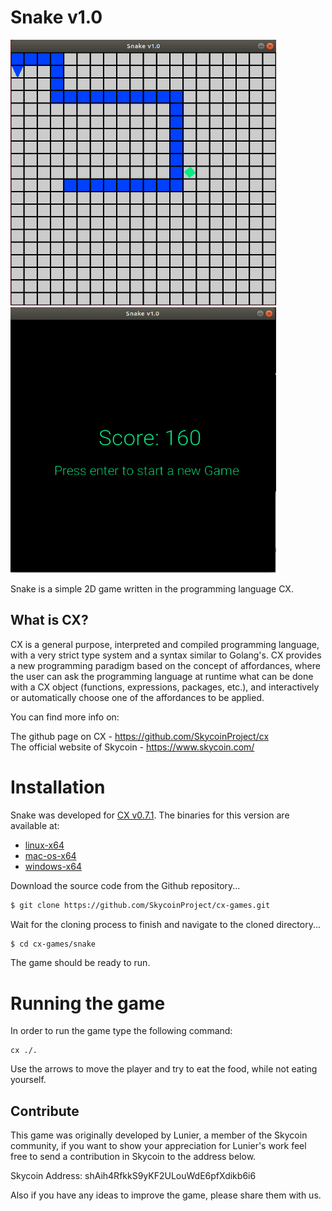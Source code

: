 # Snake v1.0
<p float="left">
  <img height="425" width="425" src="assets/screenshots/snake-alive.png">
  <img height="425" width="425" src="assets/screenshots/score.png">
</p>

Snake is a simple 2D game written in the programming language CX.

## What is CX?
CX is a general purpose, interpreted and compiled programming language, with a very strict type system and a syntax similar to Golang's. CX provides a new programming paradigm based on the concept of affordances, where the user can ask the programming language at runtime what can be done with a CX object (functions, expressions, packages, etc.), and interactively or automatically choose one of the affordances to be applied.

You can find more info on:

The github page on CX - https://github.com/SkycoinProject/cx <br/>
The official website of Skycoin - https://www.skycoin.com/

# Installation
Snake was developed for [CX v0.7.1](https://github.com/SkycoinProject/cx/releases/tag/v0.7.1).
The binaries for this version are available at:
  - [linux-x64](https://github.com/SkycoinProject/cx/releases/download/v0.7.1/cx-0.7.1-bin-linux-x64.zip)
  - [mac-os-x64](https://github.com/SkycoinProject/cx/releases/download/v0.7.1/cx-0.7.1-bin-macos-x64.zip)
  - [windows-x64](https://github.com/SkycoinProject/cx/releases/download/v0.7.1/cx-0.7.1-bin-windows-x64.zip)

Download the source code from the Github repository...
```sh
$ git clone https://github.com/SkycoinProject/cx-games.git
```

Wait for the cloning process to finish and navigate to the cloned directory...
```sh
$ cd cx-games/snake
```

The game should be ready to run.

# Running the game
In order to run the game type the following command:

```
cx ./.
```

Use the arrows to move the player and try to eat the food, while not eating yourself.

## Contribute
This game was originally developed by Lunier, a member of the Skycoin community,
if you want to show your appreciation for Lunier's work feel free to send a
contribution in Skycoin to the address below. <br/>

Skycoin Address: shAih4RfkkS9yKF2ULouWdE6pfXdikb6i6<br/>

Also if you have any ideas to improve the game, please share them with us.
